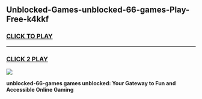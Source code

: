 
## Unblocked-Games-unblocked-66-games-Play-Free-k4kkf
<h3>
<a href="https://premium76.site?title=unblocked-66-games&ref=09A">CLICK TO PLAY</a></h3>
<hr>

<h3>
<a href="https://premium76.site?title=unblocked-66-games&ref=09A">CLICK 2 PLAY</a>
  
</h3>

<a href="https://premium76.site?title=unblocked-66-games&ref=09A"><img src="https://clearcache.store/games.png"></a>


**unblocked-66-games games unblocked: Your Gateway to Fun and Accessible Online Gaming**

